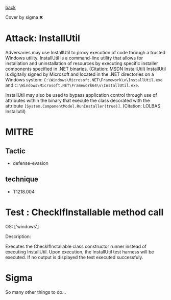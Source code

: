 [back](../index.md)

Cover by sigma :x: 

# Attack: InstallUtil

 Adversaries may use InstallUtil to proxy execution of code through a trusted Windows utility. InstallUtil is a command-line utility that allows for installation and uninstallation of resources by executing specific installer components specified in .NET binaries. (Citation: MSDN InstallUtil) InstallUtil is digitally signed by Microsoft and located in the .NET directories on a Windows system: <code>C:\Windows\Microsoft.NET\Framework\v<version>\InstallUtil.exe</code> and <code>C:\Windows\Microsoft.NET\Framework64\v<version>\InstallUtil.exe</code>.

InstallUtil may also be used to bypass application control through use of attributes within the binary that execute the class decorated with the attribute <code>[System.ComponentModel.RunInstaller(true)]</code>. (Citation: LOLBAS Installutil)

# MITRE
## Tactic
  - defense-evasion

## technique
  - T1218.004

# Test : CheckIfInstallable method call

OS: ['windows']

Description:

 Executes the CheckIfInstallable class constructor runner instead of executing InstallUtil. Upon execution, the InstallUtil test harness will be executed.
If no output is displayed the test executed successfuly.


# Sigma

 So many other things to do...